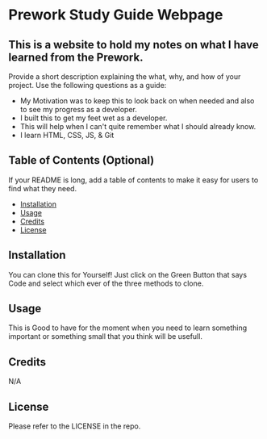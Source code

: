 # Prework Study Guide Webpage

## This is a website to hold my notes on what I have learned from the Prework.

Provide a short description explaining the what, why, and how of your project. Use the following questions as a guide:

- My Motivation was to keep this to look back on when needed and also to see my progress as a developer.
- I built this to get my feet wet as a developer.
- This will help when I can't quite remember what I should already know.
- I learn HTML, CSS, JS, & Git

## Table of Contents (Optional)

If your README is long, add a table of contents to make it easy for users to find what they need.

- [Installation](#installation)
- [Usage](#usage)
- [Credits](#credits)
- [License](#license)

## Installation

You can clone this for Yourself! Just click on the Green Button that says Code and select which ever of the three methods to clone.

## Usage

This is Good to have for the moment when you need to learn something important or something small that you think will be usefull.

## Credits

N/A

## License

Please refer to the LICENSE in the repo.

